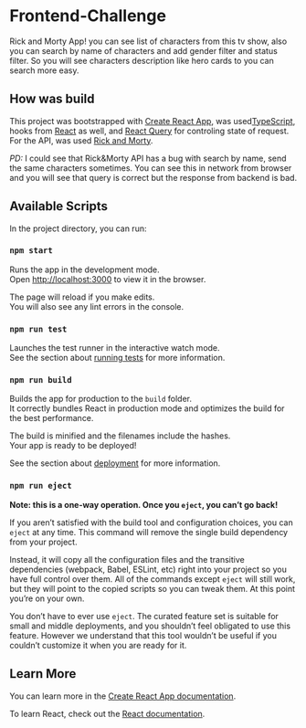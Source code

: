 # Frontend-Challenge

Rick and Morty App! you can see list of characters from this tv show, also you can search by name of characters and add gender filter and status filter. So you will see characters description like hero cards to you can search more easy.

## How was build

This project was bootstrapped with [Create React App](https://github.com/facebook/create-react-app), was used[TypeScript](https://www.typescriptlang.org/), hooks from [React](https://es.reactjs.org/docs/hooks-intro.html) as well, and [React Query](https://react-query.tanstack.com/) for controling state of request. For the API, was used [Rick and Morty](https://rickandmortyapi.com/documentation).

_PD:_ I could see that Rick&Morty API has a bug with search by name, send the same characters sometimes. You can see this in network from browser and you will see that query is correct but the response from backend is bad.

## Available Scripts

In the project directory, you can run:

### `npm start`

Runs the app in the development mode.\
Open [http://localhost:3000](http://localhost:3000) to view it in the browser.

The page will reload if you make edits.\
You will also see any lint errors in the console.

### `npm run test`

Launches the test runner in the interactive watch mode.\
See the section about [running tests](https://facebook.github.io/create-react-app/docs/running-tests) for more information.

### `npm run build`

Builds the app for production to the `build` folder.\
It correctly bundles React in production mode and optimizes the build for the best performance.

The build is minified and the filenames include the hashes.\
Your app is ready to be deployed!

See the section about [deployment](https://facebook.github.io/create-react-app/docs/deployment) for more information.

### `npm run eject`

**Note: this is a one-way operation. Once you `eject`, you can’t go back!**

If you aren’t satisfied with the build tool and configuration choices, you can `eject` at any time. This command will remove the single build dependency from your project.

Instead, it will copy all the configuration files and the transitive dependencies (webpack, Babel, ESLint, etc) right into your project so you have full control over them. All of the commands except `eject` will still work, but they will point to the copied scripts so you can tweak them. At this point you’re on your own.

You don’t have to ever use `eject`. The curated feature set is suitable for small and middle deployments, and you shouldn’t feel obligated to use this feature. However we understand that this tool wouldn’t be useful if you couldn’t customize it when you are ready for it.

## Learn More

You can learn more in the [Create React App documentation](https://facebook.github.io/create-react-app/docs/getting-started).

To learn React, check out the [React documentation](https://reactjs.org/).
